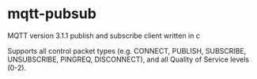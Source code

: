 # mqtt-pubsub
MQTT version 3.1.1 publish and subscribe client written in c

Supports all control packet types (e.g. CONNECT, PUBLISH, SUBSCRIBE, UNSUBSCRIBE, PINGREQ, DISCONNECT), and all Quality of Service levels (0-2).
